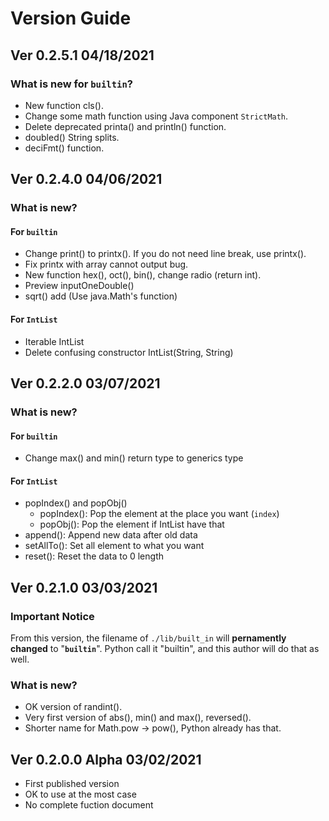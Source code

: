 Version Guide
=============

Ver 0.2.5.1 04/18/2021
----------------------

 ### What is new for `builtin`?
 * New function cls().
 * Change some math function using Java component `StrictMath`.
 * Delete deprecated printa() and println() function.
 * doubled() String splits.
 * deciFmt() function.

Ver 0.2.4.0 04/06/2021
----------------------

### What is new?


#### For `builtin`
 * Change print() to printx(). If you do not need line break, use printx(). <br>
 * Fix printx with array cannot output bug. <br>
 * New function hex(), oct(), bin(), change radio (return int). <br>
 * Preview inputOneDouble() <br>
 * sqrt() add (Use java.Math's function)

#### For `IntList`
 * Iterable IntList <br>
 * Delete confusing constructor IntList(String, String) <br>


Ver 0.2.2.0 03/07/2021
----------------------
### What is new?

#### For `builtin`
 * Change max() and min() return type to generics type

#### For `IntList`
 * popIndex() and popObj()
   * popIndex(): Pop the element at the place you want (`index`)
   * popObj():   Pop the element if IntList have that
 * append(): Append new data after old data
 * setAllTo(): Set all element to what you want
 * reset(): Reset the data to 0 length

Ver 0.2.1.0 03/03/2021
----------------------
### Important Notice

From this version, the filename of `./lib/built_in` will **pernamently
changed** to "**`builtin`**".
Python call it "builtin", and this author will do that as well.

### What is new?
* OK version of randint().
* Very first version of abs(), min() and max(), reversed().
* Shorter name for Math.pow -> pow(), Python already has that.

Ver 0.2.0.0 Alpha 03/02/2021
----------------------------

* First published version
* OK to use at the most case
* No complete fuction document